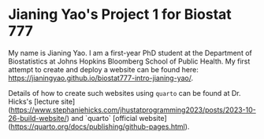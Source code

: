 # Jianing Yao's Project 1 for Biostat 777

My name is Jianing Yao. I am a first-year PhD student at the Department of Biostatistics at Johns Hopkins Bloomberg School of Public Health. My first attempt to create and deploy a website can be found here: <https://jianingyao.github.io/biostat777-intro-jianing-yao/>.

Details of how to create such websites using `quarto` can be found at Dr. Hicks's \[lecture site\](<https://www.stephaniehicks.com/jhustatprogramming2023/posts/2023-10-26-build-website/>) and \`quarto\` \[official website\](<https://quarto.org/docs/publishing/github-pages.html>).
